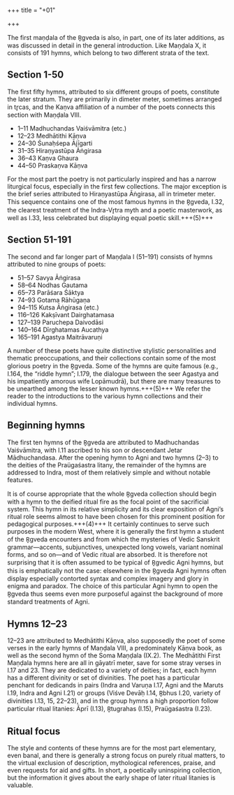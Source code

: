 +++
title = "+01"

+++


The first maṇḍala of the R̥gveda is also, in part, one of its later additions, as was  discussed in detail in the general introduction. Like Maṇḍala X, it consists of 191  hymns, which belong to two different strata of the text. 

## Section 1-50
The first fifty hymns, attributed to six different groups of poets, constitute the later stratum. They are primarily  in dimeter meter, sometimes arranged in tr̥cas, and the Kaṇva affiliation of a number of the poets connects this section with Maṇḍala VIII.

- 1–11 Madhuchandas Vaiśvāmitra (etc.)
- 12–23 Medhātithi Kāṇva
- 24–30 Śunaḥśepa Ājīgarti
- 31–35 Hiraṇyastūpa Āṅgirasa
- 36–43 Kaṇva Ghaura
- 44–50 Praskaṇva Kāṇva

For the most part the poetry is not particularly inspired and has a narrow liturgical  focus, especially in the first few collections. The major exception is the brief series  attributed to Hiraṇyastūpa Āṅgirasa, all in trimeter meter. This sequence contains  one of the most famous hymns in the R̥gveda, I.32, the clearest treatment of the  Indra-Vr̥tra myth and a poetic masterwork, as well as I.33, less celebrated but displaying equal poetic skill.+++(5)+++

## Section 51-191
The second and far longer part of Maṇḍala I (51–191) consists of hymns attributed to nine groups of poets:

- 51–57 Savya Āṅgirasa
- 58–64 Nodhas Gautama
- 65–73 Parāśara Śāktya
- 74–93 Gotama Rāhūgaṇa
- 94–115 Kutsa Āṅgirasa (etc.)
- 116–126 Kakṣīvant Dairghatamasa
- 127–139 Paruchepa Daivodāsi
- 140–164 Dīrghatamas Aucathya
- 165–191 Agastya Maitrāvaruṇi

A number of these poets have quite distinctive stylistic personalities and thematic  preoccupations, and their collections contain some of the most glorious poetry in  the R̥gveda. Some of the hymns are quite famous (e.g., I.164, the “riddle hymn”; I.179, the dialogue between the seer Agastya and his impatiently amorous wife  Lopāmudrā), but there are many treasures to be unearthed among the lesser known  hymns.+++(5)+++ We refer the reader to the introductions to the various hymn collections and  their individual hymns.

## Beginning hymns
The first ten hymns of the R̥gveda are attributed to Madhuchandas Vaiśvāmitra, with  I.11 ascribed to his son or descendant Jetar Mādhuchandasa. After the opening hymn  to Agni and two hymns (2–3) to the deities of the Praügaśastra litany, the remainder  of the hymns are addressed to Indra, most of them relatively simple and without  notable features.

It is of course appropriate that the whole R̥gveda collection should begin with a  hymn to the deified ritual fire as the focal point of the sacrificial system. This hymn  in its relative simplicity and its clear exposition of Agni’s ritual role seems almost to  have been chosen for this prominent position for pedagogical purposes.+++(4)+++ It certainly  continues to serve such purposes in the modern West, where it is generally the first  hymn a student of the R̥gveda encounters and from which the mysteries of Vedic  Sanskrit grammar—accents, subjunctives, unexpected long vowels, variant nominal  forms, and so on—and of Vedic ritual are absorbed. It is therefore not surprising  that it is often assumed to be typical of R̥gvedic Agni hymns, but this is emphatically not the case: elsewhere in the R̥gveda Agni hymns often display especially contorted syntax and complex imagery and glory in enigma and paradox. The choice  of this particular Agni hymn to open the R̥gveda thus seems even more purposeful  against the background of more standard treatments of Agni.

## Hymns 12–23
12–23 are attributed to Medhātithi Kāṇva, also supposedly the poet of some  verses in the early hymns of Maṇḍala VIII, a predominately Kāṇva book, as well  as the second hymn of the Soma Maṇḍala (IX.2). The Medhātithi First Maṇḍala  hymns here are all in gāyatrī meter, save for some stray verses in I.17 and 23. They  are dedicated to a variety of deities; in fact, each hymn has a different divinity or  set of divinities. The poet has a particular penchant for dedicands in pairs (Indra  and Varuṇa I.17, Agni and the Maruts I.19, Indra and Agni I.21) or groups (Viśve  Devāḥ I.14, R̥bhus I.20, variety of divinities I.13, 15, 22–23), and in the group  hymns a high proportion follow particular ritual litanies: Āprī (I.13), R̥tugrahas  (I.15), Praügaśastra (I.23).

## Ritual focus
The style and contents of these hymns are for the most part elementary, even  banal, and there is generally a strong focus on purely ritual matters, to the virtual  exclusion of description, mythological references, praise, and even requests for aid  and gifts. In short, a poetically uninspiring collection, but the information it gives  about the early shape of later ritual litanies is valuable.

